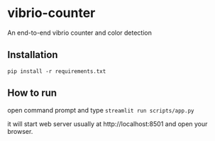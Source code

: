 # vibrio-counter
An end-to-end vibrio counter and color detection

## Installation

`pip install -r requirements.txt`

## How to run

open command prompt and type
`streamlit run scripts/app.py`

it will start web server usually at http://localhost:8501 and open your browser.